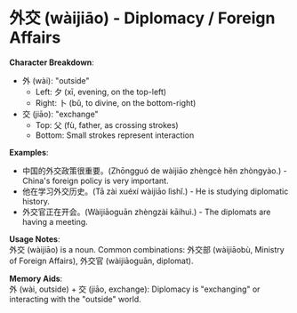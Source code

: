 # **外交 (wàijiāo) - Diplomacy / Foreign Affairs**

**Character Breakdown**:  
- 外 (wài): "outside"
  - Left: 夕 (xī, evening, on the top-left)
  - Right: 卜 (bǔ, to divine, on the bottom-right)  
- 交 (jiāo): "exchange"
  - Top: 父 (fù, father, as crossing strokes)
  - Bottom: Small strokes represent interaction

**Examples**:  
- 中国的外交政策很重要。(Zhōngguó de wàijiāo zhèngcè hěn zhòngyào.) - China's foreign policy is very important.  
- 他在学习外交历史。(Tā zài xuéxí wàijiāo lìshǐ.) - He is studying diplomatic history.  
- 外交官正在开会。(Wàijiāoguān zhèngzài kāihuì.) - The diplomats are having a meeting.

**Usage Notes**:  
外交 (wàijiāo) is a noun. Common combinations: 外交部 (wàijiāobù, Ministry of Foreign Affairs), 外交官 (wàijiāoguān, diplomat).

**Memory Aids**:  
外 (wài, outside) + 交 (jiāo, exchange): Diplomacy is "exchanging" or interacting with the "outside" world.